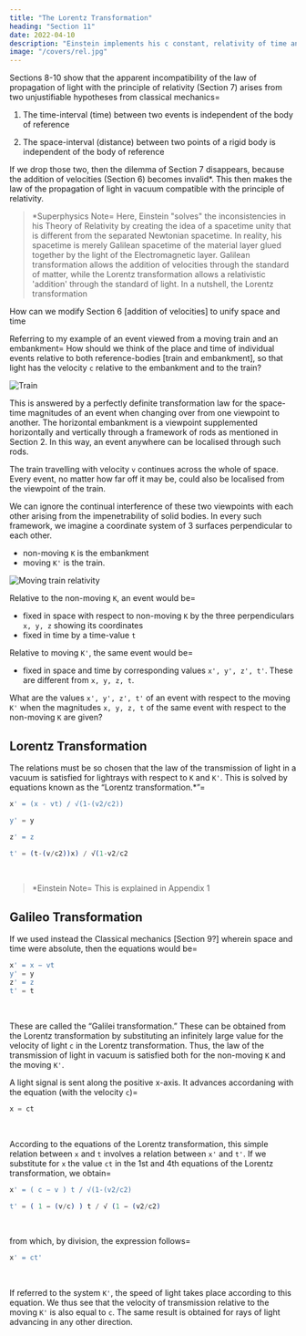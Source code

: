 ```yaml
---
title: "The Lorentz Transformation"
heading: "Section 11"
date: 2022-04-10
description: "Einstein implements his c constant, relativity of time and space and moving viewpoints together as the Lorentz Transformation"
image: "/covers/rel.jpg"
---
```



Sections 8-10 show that the apparent incompatibility of the law of propagation of light with the principle of relativity (Section 7) arises from two unjustifiable hypotheses from classical mechanics= 

1. The time-interval (time) between two events is independent of <!-- the condition of motion of --> the body of reference

2. The space-interval (distance) between two points of a rigid body is independent of <!-- the condition of motion of --> the body of reference

If we drop those two, then the dilemma of Section 7 disappears, because the addition of velocities (Section 6) becomes invalid*. This then makes the law of the propagation of light in vacuum compatible with the principle of relativity.



> *Superphysics Note=  Here, Einstein "solves" the inconsistencies in his Theory of Relativity by creating the idea of a spacetime unity that is different from the separated Newtonian spacetime. In reality, his spacetime is merely Galilean spacetime of the material layer glued together by the light of the Electromagnetic layer. Galilean transformation allows the addition of velocities through the standard of matter, while the Lorentz transformation allows a relativistic 'addition' through the standard of light. In a nutshell, the Lorentz transformation 


<!--  spacetime of electromagnetism is different from the spacetime of matter.  
 -->

How can we modify Section 6 [addition of velocities] to unify space and time<!-- remove the disagreement between these two fundamental results of experience -->

<!-- This question leads to a general one. In the discussion of Section 6 we have to do with places and times
relative both to the train and to the embankment. 

How are we to find the place and time of an event in relation to the train, when we know the place and time of the event with respect to the railway embankment? Is there a thinkable answer to this question of such a nature that the law of transmission of light in vacuo does not contradict the principle of relativity? 

In other words=   -->

Referring to my example of an event viewed from a moving train and an embankment=  How should we think of the place and time of individual events relative to both reference-bodies [train and embankment], so that light has the velocity `c` relative to the embankment and to the train? 

![Train](/graphics/train.png)

This is answered by a perfectly definite transformation law for the space-time magnitudes of an event when changing over from one viewpoint to <!--  body of reference to --> another.  <!-- Before we deal with this, we shall introduce the following incidental consideration.  --> <!-- Up to now, we have only considered events taking place along the embankment, which had mathematically to assume the function of a straight line. --> The horizontal embankment is a viewpoint supplemented horizontally and vertically through a framework of rods as mentioned in Section 2. In this way, an event anywhere can be localised through such rods. 

The train travelling with velocity `v` continues across the whole of space. Every event, no matter how far off it may be, could also be localised from the viewpoint of the train.

We can ignore the continual interference of these two viewpoints with each other arising from the impenetrability of solid bodies. In every such framework, we imagine a coordinate system of 3 surfaces perpendicular to each other. 
- non-moving `K` is the embankment
- moving `K'` is the train.

![Moving train relativity](/graphics/physics/trans.png)

Relative to the non-moving `K`, an event would be= 
- fixed in space with respect to non-moving `K` by the three perpendiculars `x, y, z` showing its coordinates
- fixed in time by a time-value `t`

Relative to moving `K'`, the same event would be= 
- fixed in space and time by corresponding values `x', y', z', t'`. These are different from `x, y, z, t`.

<!-- These magnitudes are results of physical measurements.  -->

What are the values `x', y', z', t'` of an event with respect to the moving `K'` when the magnitudes `x, y, z, t` of the same event with respect to the non-moving `K` are given? 


## Lorentz Transformation

The relations must be so chosen that the law of the transmission of light in a vacuum is satisfied for lightrays with respect to `K` and `K'`. <!-- For the relative orientation in space of the co-ordinate systems indicated in the diagram (Fig. 2), this problem --> This is solved by equations known as the “Lorentz transformation.*”= 


``` elixir
x' = (x - vt) / √(1-(v2/c2))

y' = y

z' = z

t' = (t-(v/c2))x) / √(1-v2/c2
```

<br>

> *Einstein Note=  This is explained in Appendix 1



## Galileo Transformation

If we used instead the Classical mechanics [Section 9?] wherein space and time were absolute, then the equations would be=  

<!--  in place of the law of transmission of light we had taken as our basis the tacit assumptions of the older mechanics as to the absolute character of times and lengths, then instead of the above we should have obtained the following equations=  -->

``` elixir
x' = x − vt
y' = y
z' = z
t' = t
```

<br>

These are called the “Galilei transformation.” These can be obtained from the Lorentz transformation by substituting an infinitely large value for the velocity of light `c` in the Lorentz transformation.<!-- Aided by the following illustration, we can readily see that, in accordance with the Lorentz transformation,  --> Thus, the law of the transmission of light in vacuum is satisfied both for the non-moving `K` and the moving `K'`. 

A light signal is sent along the positive x-axis. It advances accordaning with the equation (with the velocity `c`)= 

``` elixir
x = ct
```

<br>

According to the equations of the Lorentz transformation, this simple relation between `x` and `t` involves a relation between `x'` and `t'`. If we substitute for `x` the value `ct` in the 1st and 4th equations of the Lorentz transformation, we obtain= 

``` elixir
x' = ( c − v ) t / √(1-(v2/c2)

t' = ( 1 − (v/c) ) t / √ (1 − (v2/c2)
```

<br>

from which, by division, the expression follows= 

``` elixir
x' = ct'
```
<br>


If referred to the system `K'`, the speed of light takes place according to this equation. We thus see that the velocity of transmission relative to the moving `K'` is also equal to `c`.  The same result is obtained for rays of light advancing in any other direction. <!-- This is because the equations of the Lorentz transformation 
were derived conformably to this point of view. -->


